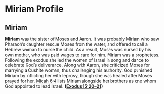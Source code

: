 # Miriam Profile

## Miriam

**Miriam** was the sister of Moses and Aaron. It was probably Miriam who saw Pharaoh’s daughter rescue Moses from the water, and offered to call a Hebrew woman to nurse the child. As a result, Moses was nursed by his own mother, who was paid wages to care for him. Miriam was a prophetess. Following the exodus she led the women of Israel in song and dance to celebrate God’s deliverance. Along with Aaron, she criticized Moses for marrying a Cushite woman, thus challenging his authority. God punished Miriam by inflicting her with leprosy, though she was healed after Moses prayed for her. [Micah 6:4](https://www.esv.org/Micah+6%3A4/) lists Miriam alongside her brothers as one whom God appointed to lead Israel. **([Exodus 15:20–21](https://www.esv.org/Exodus+15%3A20%E2%80%9321/))**

